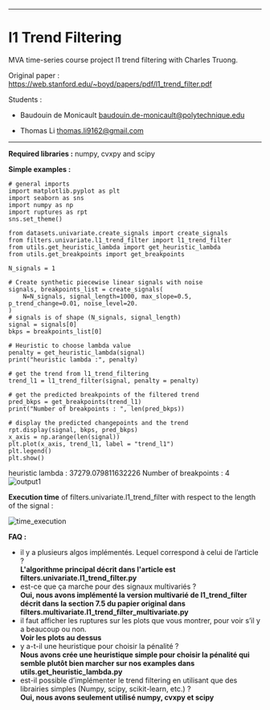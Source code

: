 ___

# l1 Trend Filtering

MVA time-series course project l1 trend filtering with Charles Truong.

Original paper : https://web.stanford.edu/~boyd/papers/pdf/l1_trend_filter.pdf

Students : 

- Baudouin de Monicault baudouin.de-monicault@polytechnique.edu

- Thomas Li thomas.li9162@gmail.com

___

**Required libraries :** numpy, cvxpy and scipy

**Simple examples :** 

```
# general imports
import matplotlib.pyplot as plt
import seaborn as sns
import numpy as np
import ruptures as rpt
sns.set_theme()

from datasets.univariate.create_signals import create_signals
from filters.univariate.l1_trend_filter import l1_trend_filter
from utils.get_heuristic_lambda import get_heuristic_lambda
from utils.get_breakpoints import get_breakpoints

N_signals = 1

# Create synthetic piecewise linear signals with noise
signals, breakpoints_list = create_signals(
    N=N_signals, signal_length=1000, max_slope=0.5, p_trend_change=0.01, noise_level=20.
)
# signals is of shape (N_signals, signal_length)
signal = signals[0]
bkps = breakpoints_list[0]

# Heuristic to choose lambda value
penalty = get_heuristic_lambda(signal)
print("heuristic lambda :", penalty)

# get the trend from l1_trend_filtering
trend_l1 = l1_trend_filter(signal, penalty = penalty)

# get the predicted breakpoints of the filtered trend
pred_bkps = get_breakpoints(trend_l1)
print("Number of breakpoints : ", len(pred_bkps))

# display the predicted changepoints and the trend
rpt.display(signal, bkps, pred_bkps)
x_axis = np.arange(len(signal))
plt.plot(x_axis, trend_l1, label = "trend_l1")
plt.legend()
plt.show()
```
heuristic lambda : 37279.079811632226
Number of breakpoints :  4
![output1](https://github.com/bobmnc/l1_trend_filtering/assets/96530384/d67a45cd-7221-4146-ab61-9e0240fbf332)


**Execution time** of filters.univariate.l1_trend_filter with respect to the length of the signal :

![time_execution](https://github.com/bobmnc/l1_trend_filtering/assets/96530384/69fd24d1-1495-4db0-b5c5-947d1a6f311a)




**FAQ :**
- il y a plusieurs algos implémentés. Lequel correspond à celui de l’article ? \
    **L'algorithme principal décrit dans l'article est filters.univariate.l1_trend_filter.py**
- est-ce que ça marche pour des signaux multivariés ? \
    **Oui, nous avons implémenté la version multivarié de l1_trend_filter décrit dans la section 7.5 du papier original dans filters.multivariate.l1_trend_filter_multivariate.py**
- il faut afficher les ruptures sur les plots que vous montrer, pour voir s’il y a beaucoup ou non. \
    **Voir les plots au dessus**
- y a-t-il une heuristique pour choisir la pénalité ? \
    **Nous avons crée une heuristique simple pour choisir la pénalité qui semble plutôt bien marcher sur nos examples dans utils.get_heuristic_lambda.py**
- est-il possible d’implémenter le trend filtering en utilisant que des librairies simples (Numpy, scipy, scikit-learn, etc.) ? \
    **Oui, nous avons seulement utilisé numpy, cvxpy et scipy**
